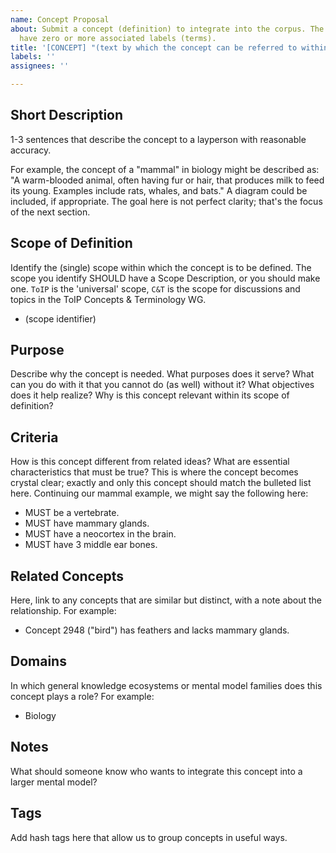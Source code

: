 ```yaml
---
name: Concept Proposal
about: Submit a concept (definition) to integrate into the corpus. The concept may
  have zero or more associated labels (terms).
title: '[CONCEPT] "(text by which the concept can be referred to within its scope of definition"'
labels: ''
assignees: ''

---
```


## Short Description
1-3 sentences that describe the concept to a layperson with reasonable accuracy.

For example, the concept of a "mammal" in biology might be described as: "A warm-blooded animal, often having fur or hair, that produces milk to feed its young. Examples include rats, whales, and bats." A diagram could be included, if appropriate. The goal here is not perfect clarity; that's the focus of the next section.

## Scope of Definition
Identify the (single) scope within which the concept is to be defined. The scope you identify SHOULD have a Scope Description, or you should make one. `ToIP` is the 'universal' scope, `C&T` is the scope for discussions and topics in the ToIP Concepts & Terminology WG.

* (scope identifier)

## Purpose
Describe why the concept is needed. What purposes does it serve? What can you do with it that you cannot do (as well) without it? What objectives does it help realize? Why is this concept relevant within its scope of definition?

## Criteria
How is this concept different from related ideas? What are essential characteristics that must be true? This is where the concept becomes crystal clear; exactly and only this concept should match the bulleted list here. Continuing our mammal example, we might say the following here:

* MUST be a vertebrate.
* MUST have mammary glands.
* MUST have a neocortex in the brain.
* MUST have 3 middle ear bones.

## Related Concepts
Here, link to any concepts that are similar but distinct, with a note about the relationship. For example:

* Concept 2948 ("bird") has feathers and lacks mammary glands.

## Domains
In which general knowledge ecosystems or mental model families does this concept plays a role? For example:

* Biology

## Notes
What should someone know who wants to integrate this concept into a larger mental model?

## Tags
Add hash tags here that allow us to group concepts in useful ways.
